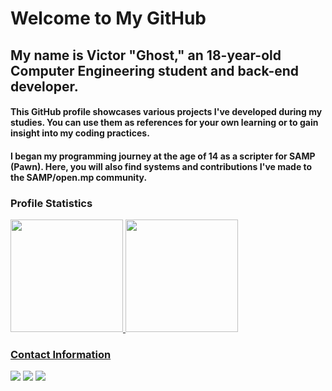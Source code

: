 # Welcome to My GitHub

## My name is Victor "Ghost," an 18-year-old Computer Engineering student and back-end developer.

#### This GitHub profile showcases various projects I've developed during my studies. You can use them as references for your own learning or to gain insight into my coding practices.

#### I began my programming journey at the age of 14 as a scripter for SAMP (Pawn). Here, you will also find systems and contributions I've made to the SAMP/open.mp community.             

### Profile Statistics

<div>
<a href="https://github.com/VictorMacielGhost">
<img height="180em" src="https://github-readme-stats.vercel.app/api/top-langs/?username=VictorMacielGhost&layout=compact&langs_count=7&theme=dracula"/>
<img height="180em" src="https://github-readme-stats.vercel.app/api?username=VictorMacielGhost&show_icons=true&theme=dracula&include_all_commits=true&count_private=true"/>
</div>

### Contact Information

<div>
<a href="https://www.youtube.com/VictorGhost" target="_blank"><img src="https://img.shields.io/badge/YouTube-FF0000?style=for-the-badge&logo=youtube&logoColor=white" target="_blank"></a>
<a href="https://instagram.com/victor_maciel_ghost" target="_blank"><img src="https://img.shields.io/badge/-Instagram-%23E4405F?style=for-the-badge&logo=instagram&logoColor=white" target="_blank"></a>
<a href="mailto:vtbolado17@gmail.com"><img src="https://img.shields.io/badge/Gmail-D14836?style=for-the-badge&logo=gmail&logoColor=white" target="_blank"></a>
</div>
  
<!---
VictorMacielGhost/VictorMacielGhost is a ✨ special ✨ repository because its `README.md` (this file) appears on your GitHub profile.
You can click the Preview link to take a look at your changes.
--->
